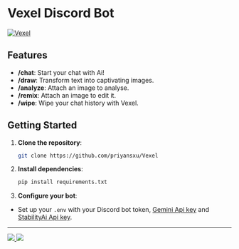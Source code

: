 # Vexel Discord Bot

<a href="https://git.io/typing-svg"><img src="https://readme-typing-svg.demolab.com?font=Fira+Code&size=25&pause=1000&color=F7F7F7&random=false&width=435&lines=Vexel+is+an+Ai+discord+bot." alt="Vexel" /></a>

## Features

- **/chat**: Start your chat with Ai!
- **/draw**: Transform text into captivating images.
- **/analyze**: Attach an image to analyse.
- **/remix**: Attach an image to edit it.
- **/wipe**: Wipe your chat history with Vexel.

## Getting Started

1. **Clone the repository**:
   ```bash
   git clone https://github.com/priyansxu/Vexel
   ```

2. **Install dependencies**:
   ```bash
   pip install requirements.txt
   ```

3. **Configure your bot**:
 - Set up your `.env` with your Discord bot token, [Gemini Api key](https://aistudio.google.com/app/apikey) and [StabilityAi Api key](https://dreamstudio.ai/account).

---

<a href="https://top.gg/bot/1238461418999648277">
  <img src="https://top.gg/api/widget/owner/1238461418999648277.svg">
</a>
<a href="https://top.gg/bot/1238461418999648277">
  <img src="https://top.gg/api/widget/upvotes/1238461418999648277.svg?noavatar=true">
</a>
